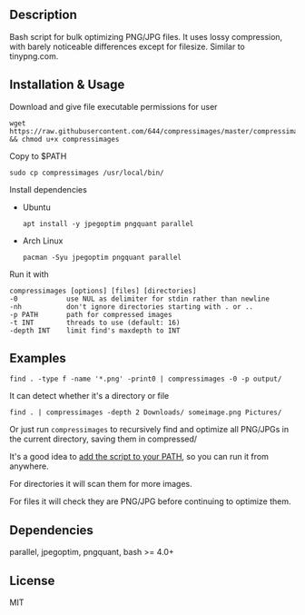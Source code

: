 ## Description
Bash script for bulk optimizing PNG/JPG files. It uses lossy compression, with barely noticeable differences except for filesize. Similar to tinypng.com.

## Installation & Usage
Download and give file executable permissions for user

    wget https://raw.githubusercontent.com/644/compressimages/master/compressimages && chmod u+x compressimages

Copy to $PATH
    
    sudo cp compressimages /usr/local/bin/

Install dependencies

* Ubuntu
    
      apt install -y jpegoptim pngquant parallel
    
* Arch Linux

      pacman -Syu jpegoptim pngquant parallel

Run it with

    compressimages [options] [files] [directories]
    -0            use NUL as delimiter for stdin rather than newline
    -nh           don't ignore directories starting with . or ..
    -p PATH       path for compressed images
    -t INT        threads to use (default: 16)
    -depth INT    limit find's maxdepth to INT

## Examples
    find . -type f -name '*.png' -print0 | compressimages -0 -p output/

It can detect whether it's a directory or file

    find . | compressimages -depth 2 Downloads/ someimage.png Pictures/
    
Or just run `compressimages` to recursively find and optimize all PNG/JPGs in the current directory, saving them in compressed/

It's a good idea to [add the script to your PATH](https://askubuntu.com/questions/97897/add-bash-script-folder-to-path/97899#97899), so you can run it from anywhere.
    
For directories it will scan them for more images.

For files it will check they are PNG/JPG before continuing to optimize them.

## Dependencies
parallel, jpegoptim, pngquant, bash >= 4.0+

## License
MIT
